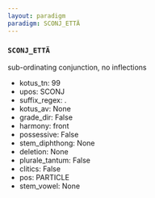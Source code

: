 ```yaml
---
layout: paradigm
paradigm: SCONJ_ETTÄ
---
```

### ` SCONJ_ETTÄ `

sub-ordinating conjunction, no inflections
* kotus_tn: 99
* upos: SCONJ
* suffix_regex: .
* kotus_av: None
* grade_dir: False
* harmony: front
* possessive: False
* stem_diphthong: None
* deletion: None
* plurale_tantum: False
* clitics: False
* pos: PARTICLE
* stem_vowel: None
